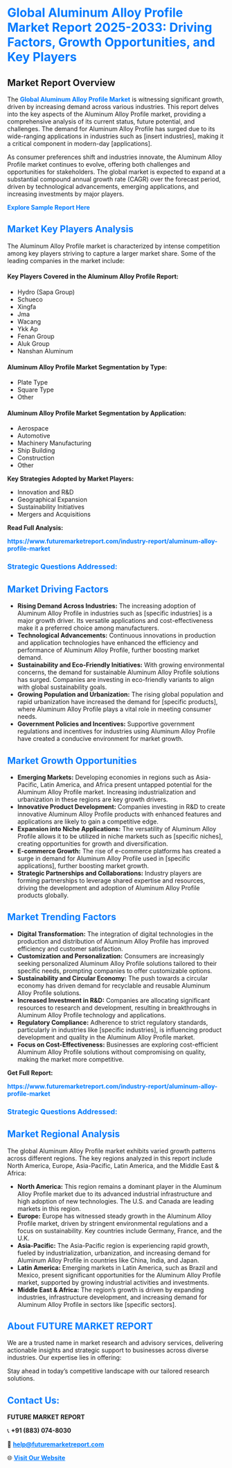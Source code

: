 <h1 style="color: #007BFF;">Global Aluminum Alloy Profile Market Report 2025-2033: Driving Factors, Growth Opportunities, and Key Players</h1>

<section id="overview">
<h2>Market Report Overview</h2>
<p>The <a href="https://www.futuremarketreport.com/industry-report/aluminum-alloy-profile-market" style="color: #007BFF; text-decoration: none;"><strong>Global Aluminum Alloy Profile Market</strong></a> is witnessing significant growth, driven by increasing demand across various industries. This report delves into the key aspects of the Aluminum Alloy Profile market, providing a comprehensive analysis of its current status, future potential, and challenges. The demand for Aluminum Alloy Profile has surged due to its wide-ranging applications in industries such as [insert industries], making it a critical component in modern-day [applications].</p>
<p>As consumer preferences shift and industries innovate, the Aluminum Alloy Profile market continues to evolve, offering both challenges and opportunities for stakeholders. The global market is expected to expand at a substantial compound annual growth rate (CAGR) over the forecast period, driven by technological advancements, emerging applications, and increasing investments by major players.</p>
</section>

<section id="overview">
<p><a href="https://www.futuremarketreport.com/request-sample/reportId=31660" style="color: #007BFF; text-decoration: none;"><strong>Explore Sample Report Here</strong></a></p>
</section>

<section id="key-players">
<h2 style="color: #007BFF;">Market Key Players Analysis</h2>
<p>The Aluminum Alloy Profile market is characterized by intense competition among key players striving to capture a larger market share. Some of the leading companies in the market include:</p>
<h4>Key Players Covered in the Aluminum Alloy Profile Report:</h4>
<ul><li>Hydro (Sapa Group)</li><li>Schueco</li><li>Xingfa</li><li>Jma</li><li>Wacang</li><li>Ykk Ap</li><li>Fenan Group</li><li>Aluk Group</li><li>Nanshan Aluminum</li></ul>
<h4>Aluminum Alloy Profile Market Segmentation by Type:</h4>
<ul><li>Plate Type</li><li>Square Type</li><li>Other</li></ul>

<h4>Aluminum Alloy Profile Market Segmentation by Application:</h4>
<ul><li>Aerospace</li><li>Automotive</li><li>Machinery Manufacturing</li><li>Ship Building</li><li>Construction</li><li>Other</li></ul>
<p><strong>Key Strategies Adopted by Market Players:</strong></p>
<ul>
<li>Innovation and R&D</li>
<li>Geographical Expansion</li>
<li>Sustainability Initiatives</li>
<li>Mergers and Acquisitions</li>
</ul>
</section>

<section>
<p><strong>Read Full Analysis: </strong></p><a href="https://www.futuremarketreport.com/industry-report/aluminum-alloy-profile-market" style="color: #007BFF; text-decoration: none;"><strong>https://www.futuremarketreport.com/industry-report/aluminum-alloy-profile-market</strong></a>
<h3 style="color: #007BFF;">Strategic Questions Addressed:</h3>
</section>

<section id="driving-factors">
<h2 style="color: #007BFF;">Market Driving Factors</h2>
<ul>
<li><strong>Rising Demand Across Industries:</strong> The increasing adoption of Aluminum Alloy Profile in industries such as [specific industries] is a major growth driver. Its versatile applications and cost-effectiveness make it a preferred choice among manufacturers.</li>
<li><strong>Technological Advancements:</strong> Continuous innovations in production and application technologies have enhanced the efficiency and performance of Aluminum Alloy Profile, further boosting market demand.</li>
<li><strong>Sustainability and Eco-Friendly Initiatives:</strong> With growing environmental concerns, the demand for sustainable Aluminum Alloy Profile solutions has surged. Companies are investing in eco-friendly variants to align with global sustainability goals.</li>
<li><strong>Growing Population and Urbanization:</strong> The rising global population and rapid urbanization have increased the demand for [specific products], where Aluminum Alloy Profile plays a vital role in meeting consumer needs.</li>
<li><strong>Government Policies and Incentives:</strong> Supportive government regulations and incentives for industries using Aluminum Alloy Profile have created a conducive environment for market growth.</li>
</ul>
</section>

<section id="growth-opportunities">
<h2 style="color: #007BFF;">Market Growth Opportunities</h2>
<ul>
<li><strong>Emerging Markets:</strong> Developing economies in regions such as Asia-Pacific, Latin America, and Africa present untapped potential for the Aluminum Alloy Profile market. Increasing industrialization and urbanization in these regions are key growth drivers.</li>
<li><strong>Innovative Product Development:</strong> Companies investing in R&D to create innovative Aluminum Alloy Profile products with enhanced features and applications are likely to gain a competitive edge.</li>
<li><strong>Expansion into Niche Applications:</strong> The versatility of Aluminum Alloy Profile allows it to be utilized in niche markets such as [specific niches], creating opportunities for growth and diversification.</li>
<li><strong>E-commerce Growth:</strong> The rise of e-commerce platforms has created a surge in demand for Aluminum Alloy Profile used in [specific applications], further boosting market growth.</li>
<li><strong>Strategic Partnerships and Collaborations:</strong> Industry players are forming partnerships to leverage shared expertise and resources, driving the development and adoption of Aluminum Alloy Profile products globally.</li>
</ul>
</section>

<section id="trending-factors">
<h2 style="color: #007BFF;">Market Trending Factors</h2>
<ul>
<li><strong>Digital Transformation:</strong> The integration of digital technologies in the production and distribution of Aluminum Alloy Profile has improved efficiency and customer satisfaction.</li>
<li><strong>Customization and Personalization:</strong> Consumers are increasingly seeking personalized Aluminum Alloy Profile solutions tailored to their specific needs, prompting companies to offer customizable options.</li>
<li><strong>Sustainability and Circular Economy:</strong> The push towards a circular economy has driven demand for recyclable and reusable Aluminum Alloy Profile solutions.</li>
<li><strong>Increased Investment in R&D:</strong> Companies are allocating significant resources to research and development, resulting in breakthroughs in Aluminum Alloy Profile technology and applications.</li>
<li><strong>Regulatory Compliance:</strong> Adherence to strict regulatory standards, particularly in industries like [specific industries], is influencing product development and quality in the Aluminum Alloy Profile market.</li>
<li><strong>Focus on Cost-Effectiveness:</strong> Businesses are exploring cost-efficient Aluminum Alloy Profile solutions without compromising on quality, making the market more competitive.</li>
</ul>
</section>

<section>
<p><strong>Get Full Report: </strong></p><a href="https://www.futuremarketreport.com/industry-report/aluminum-alloy-profile-market" style="color: #007BFF; text-decoration: none;"><strong>https://www.futuremarketreport.com/industry-report/aluminum-alloy-profile-market</strong></a>
<h3 style="color: #007BFF;">Strategic Questions Addressed:</h3>
</section>


<section id="regional-analysis">
<h2 style="color: #007BFF;">Market Regional Analysis</h2>
<p>The global Aluminum Alloy Profile market exhibits varied growth patterns across different regions. The key regions analyzed in this report include North America, Europe, Asia-Pacific, Latin America, and the Middle East & Africa:</p>
<ul>
<li><strong>North America:</strong> This region remains a dominant player in the Aluminum Alloy Profile market due to its advanced industrial infrastructure and high adoption of new technologies. The U.S. and Canada are leading markets in this region.</li>
<li><strong>Europe:</strong> Europe has witnessed steady growth in the Aluminum Alloy Profile market, driven by stringent environmental regulations and a focus on sustainability. Key countries include Germany, France, and the U.K.</li>
<li><strong>Asia-Pacific:</strong> The Asia-Pacific region is experiencing rapid growth, fueled by industrialization, urbanization, and increasing demand for Aluminum Alloy Profile in countries like China, India, and Japan.</li>
<li><strong>Latin America:</strong> Emerging markets in Latin America, such as Brazil and Mexico, present significant opportunities for the Aluminum Alloy Profile market, supported by growing industrial activities and investments.</li>
<li><strong>Middle East & Africa:</strong> The region’s growth is driven by expanding industries, infrastructure development, and increasing demand for Aluminum Alloy Profile in sectors like [specific sectors].</li>
</ul>
</section>

<footer>
<h2 style="color: #007BFF;">About FUTURE MARKET REPORT</h2>
<p>We are a trusted name in market research and advisory services, delivering actionable insights and strategic support to businesses across diverse industries. Our expertise lies in offering:</p>

<p>Stay ahead in today’s competitive landscape with our tailored research solutions.</p>

<h2 style="color: #007BFF;">Contact Us:</h2>
<p><strong>FUTURE MARKET REPORT</strong></p>
<p>📞 <strong>+91 (883) 074-8030</strong></p>
<p>📧 <strong><a href="mailto:help@futuremarketreport.com" style="color: #007BFF;">help@futuremarketreport.com</a></strong></p>
<p>🌐 <strong><a href="https://www.futuremarketreport.com/" style="color: #007BFF;">Visit Our Website</a></strong></p>
</footer>